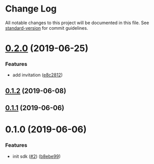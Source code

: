 # Change Log

All notable changes to this project will be documented in this file. See [standard-version](https://github.com/conventional-changelog/standard-version) for commit guidelines.

# [0.2.0](http:///@36node/dushuli-sdk/compare/v0.1.2...v0.2.0) (2019-06-25)


### Features

* add invitation ([e8c2812](http:///@36node/dushuli-sdk/commits/e8c2812))



## [0.1.2](http:///@36node/dushuli-sdk/compare/v0.1.1...v0.1.2) (2019-06-08)



## [0.1.1](http:///@36node/dushuli-sdk/compare/v0.1.0...v0.1.1) (2019-06-06)



# 0.1.0 (2019-06-06)


### Features

* init sdk ([#2](http:///@36node/dushuli-sdk/issues/2)) ([b8ebe99](http:///@36node/dushuli-sdk/commits/b8ebe99))

